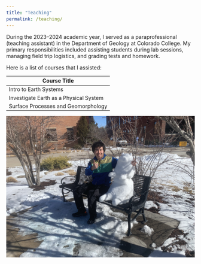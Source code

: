 ```yaml
---
title: "Teaching"
permalink: /teaching/
---
```



During the 2023–2024 academic year, I served as a paraprofessional (teaching assistant) in the Department of Geology at Colorado College. My primary responsibilities included assisting students during lab sessions, managing field trip logistics, and grading tests and homework.


Here is a list of courses that I assisted:

| Course Title                           |
|----------------------------------------|
| Intro to Earth Systems                 |
| Investigate Earth as a Physical System |
| Surface Processes and Geomorphology    |




![Selfie with a snow bear!](/assets/teaching_photos/IMG_1430.jpeg "testing")


